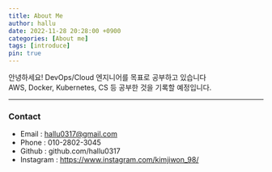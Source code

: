 ```yaml
---
title: About Me
author: hallu
date: 2022-11-28 20:28:00 +0900
categories: [About me]
tags: [introduce]
pin: true
---
```


안녕하세요! DevOps/Cloud 엔지니어를 목표로 공부하고 있습니다  
AWS, Docker, Kubernetes, CS 등 공부한 것을 기록할 예정입니다.

---

### Contact

- Email : hallu0317@gmail.com
- Phone : 010-2802-3045
- Github : github.com/hallu0317
- Instagram : https://www.instagram.com/kimjiwon_98/
